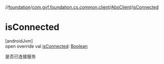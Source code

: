 //[foundation](../../../index.md)/[com.gyf.foundation.cs.common.client](../index.md)/[AbsClient](index.md)/[isConnected](is-connected.md)

# isConnected

[androidJvm]\
open override val [isConnected](is-connected.md): [Boolean](https://kotlinlang.org/api/core/kotlin-stdlib/kotlin/-boolean/index.html)

是否已连接服务